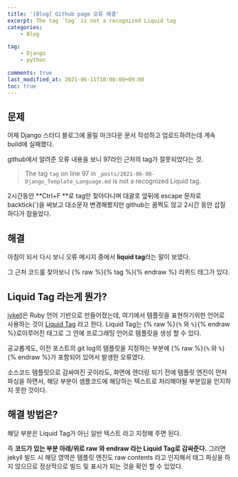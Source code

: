 ```yaml
---
title: '[Blog] Github page 오류 해결'
excerpt: The tag `tag` is not a recognized Liquid tag
categories:
    - Blog

tag:
    - Django
    - python

comments: true
last_modified_at: 2021-06-11T10:00:00+09:00
toc: true
---
```


## 문제

어제 Django 스터디 블로그에 올릴 마크다운 문서 작성하고 업로드하려는데 계속 build에 실패했다. 

github에서 알려준 오류 내용을 보니 97라인 근처의 tag가 잘못되었다는 것. 

> The tag `tag` on line 97 in `_posts/2021-06-08-Django_Template_Language.md` is not a recognized Liquid tag.

2시간동안 **Ctrl+F **로 tag만 찾아다니며 대괄호 앞뒤에 escape 문자로 backtick(`)을 써보고 대소문자 변경해봤지만 github는 꿈쩍도 않고 2시간 동안 삽질하다가 잠들었다. 

## 해결

아침이 되서 다시 보니 오류 메시지 중에서 **liquid tag**라는 말이 보였다. 

그 근처 코드를 찾아보니 {% raw %}{% tag %}{% endraw %} 리퀴드 태그가 있다. 

## Liquid Tag 라는게 뭔가?

[jykell](https://jekyllrb-ko.github.io/)은 Ruby 언어 기반으로 만들어졌는데, 여기에서 템플릿을 표현하기위한 언어로 사용하는 것이 [Liquid Tag](https://help.shopify.com/en/themes/liquid/tags) 라고 한다. Liquid Tag는 {% raw %}`{%` 와 `%}`{% endraw %}로이루어진 태그로 그 안에 프로그래밍 언어로 템플릿을 생성 할 수 있다.

공교롭게도, 이전 포스트의 git log의 템플릿을 지정하는 부분에 {% raw %}`{%` 와 `%}`{% endraw %}가 포함되어 있어서 발생한 오류였다.

소스코드 템플릿으로 감싸여진 곳이라도, 화면에 렌더링 되기 전에 템플릿 엔진이 먼저 파싱을 하면서, 해당 부분이 샘플코드에 해당하는 텍스트로 처리해야될 부분임을 인지하지 못한 것이다.

## 해결 방법은?

해당 부분은 Liquid Tag가 아닌 일반 텍스트 라고 지정해 주면 된다.

즉 **코드가 있는 부분 아래/위로 raw 와 endraw 라는 Liquid Tag로 감싸준다.** 그러면 jekyll 빌드 시 해당 영역은 템플릿 엔진도 raw contents 라고 인지해서 태그 파싱을 하지 않으므로 정상적으로 빌드 및 표시가 되는 것을 확인 할 수 있었다.

